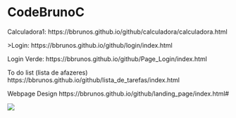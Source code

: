 <h1>CodeBrunoC</h1>

<p>Calculadora1: <a>https://bbrunos.github.io/github/calculadora/calculadora.html</a></p>

<p>>Login: <a>https://bbrunos.github.io/github/login/index.html</a></p>

<p>Login Verde: <a>https://bbrunos.github.io/github/Page_Login/index.html</a></p>

<p>To do list (lista de afazeres) <a>https://bbrunos.github.io/github/lista_de_tarefas/index.html</a></p>

<p>Webpage Design <a>https://bbrunos.github.io/github/landing_page/index.html#</a></p>

<img src="https://www.mxcursos.com/blog/wp-content/uploads/2017/04/front-end-ou-back-end-entenda-as-diferencas-e-descubra-o-seu-perfil.png">

